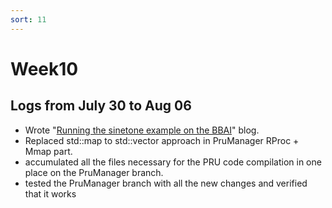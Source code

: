 ```yaml
---
sort: 11
---
```


# Week10

## Logs from July 30 to Aug 06

- Wrote "[Running the sinetone example on the BBAI](https://dhruvag2000.github.io/Blog-GSoC21/Bela/example_run.html)" blog.
- Replaced std::map to std::vector approach in PruManager RProc + Mmap part.
- accumulated all the files necessary for the PRU code compilation in one place on the PruManager branch.
- tested the PruManager branch with all the new changes and verified that it works

